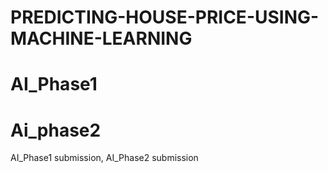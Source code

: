 # PREDICTING-HOUSE-PRICE-USING-MACHINE-LEARNING
# AI_Phase1
# Ai_phase2
AI_Phase1 submission,
AI_Phase2 submission
